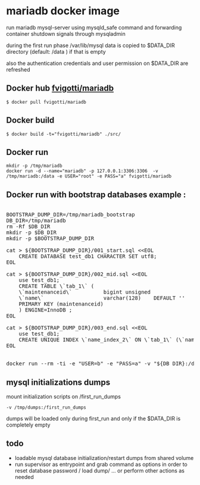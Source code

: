 # mariadb docker image
run mariadb mysql-server using mysqld_safe command and forwarding 
container shutdown signals through mysqladmin

during the first run phase /var/lib/mysql data is copied to 
$DATA_DIR directory (default: /data ) if that is empty

also the authentication credentials and user permission on $DATA_DIR are refreshed
 
                                                                                                                                                                                  
## Docker hub [fvigotti/mariadb]

[fvigotti/mariadb]: https://registry.hub.docker.com/u/fvigotti/mariadb/
```
$ docker pull fvigotti/mariadb 
```
                                                                                                                                                                    
## Docker build

```
$ docker build -t="fvigotti/mariadb" ./src/ 
```
                                                                                                                                         
## Docker run


``` shell
mkdir -p /tmp/mariadb  
docker run -d --name="mariadb" -p 127.0.0.1:3306:3306  -v /tmp/mariadb:/data -e USER="root" -e PASS="a" fvigotti/mariadb  
```

## Docker run with bootstrap databases example :

<pre>

BOOTSTRAP_DUMP_DIR=/tmp/mariadb_bootstrap
DB_DIR=/tmp/mariadb
rm -Rf $DB_DIR
mkdir -p $DB_DIR  
mkdir -p $BOOTSTRAP_DUMP_DIR  

cat > ${BOOTSTRAP_DUMP_DIR}/001_start.sql &lt&ltEOL
    CREATE DATABASE test_db1 CHARACTER SET utf8;
EOL

cat > ${BOOTSTRAP_DUMP_DIR}/002_mid.sql &lt&ltEOL
    use test_db1;
    CREATE TABLE \`tab_1\` (
    \`maintenanceid\`          bigint unsigned                           NOT NULL,
    \`name\`                   varchar(128)    DEFAULT ''                NOT NULL,
    PRIMARY KEY (maintenanceid)
    ) ENGINE=InnoDB ;
EOL

cat > ${BOOTSTRAP_DUMP_DIR}/003_end.sql &lt&ltEOL
    use test_db1;
    CREATE UNIQUE INDEX \`name_index_2\` ON \`tab_1\` (\`name\`)  ;
EOL


docker run --rm -ti -e "USER=b" -e "PASS=a" -v "${DB_DIR}:/data"  -v "${BOOTSTRAP_DUMP_DIR}:/first_run_dumps" fvigotti/mariadb  
</pre>


## mysql initializations dumps
mount initialization scripts on /first_run_dumps
```shell
-v /tmp/dumps:/first_run_dumps
```
dumps will be loaded only during first_run and only if the $DATA_DIR is completely empty


## todo

- loadable mysql database initialization/restart dumps from shared volume
- run supervisor as entrypoint and grab command as options in order to reset database password / load dump/ ... or perform other actions as needed 